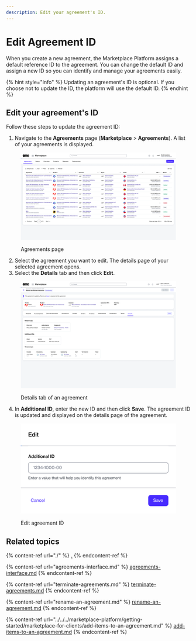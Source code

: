 ```yaml
---
description: Edit your agreement's ID.
---
```


# Edit Agreement ID

When you create a new agreement, the Marketplace Platform assigns a default reference ID to the agreement. You can change the default ID and assign a new ID so you can identify and manage your agreements easily.

{% hint style="info" %}
Updating an agreement's ID is optional. If you choose not to update the ID, the platform will use the default ID.
{% endhint %}

## Edit your agreement's ID

Follow these steps to update the agreement ID:

1. Navigate to the **Agreements** page (**Marketplace** > **Agreements**). A list of your agreements is displayed.

<figure><img src="../../../.gitbook/assets/image (848).png" alt=""><figcaption><p>Agreements page</p></figcaption></figure>

2. Select the agreement you want to edit. The details page of your selected agreement opens.
3. Select the **Details** tab and then click **Edit**.&#x20;

<figure><img src="../../../.gitbook/assets/image (849).png" alt=""><figcaption><p>Details tab of an agreement</p></figcaption></figure>

4. In **Additional ID**, enter the new ID and then click **Save**. The agreement ID is updated and displayed on the details page of the agreement.

<figure><img src="../../../.gitbook/assets/image (850).png" alt="" width="563"><figcaption><p>Edit agreement ID</p></figcaption></figure>

## Related topics

{% content-ref url="./" %}
[.](./)
{% endcontent-ref %}

{% content-ref url="agreements-interface.md" %}
[agreements-interface.md](agreements-interface.md)
{% endcontent-ref %}

{% content-ref url="terminate-agreements.md" %}
[terminate-agreements.md](terminate-agreements.md)
{% endcontent-ref %}

{% content-ref url="rename-an-agreement.md" %}
[rename-an-agreement.md](rename-an-agreement.md)
{% endcontent-ref %}

{% content-ref url="../../../marketplace-platform/getting-started/marketplace-for-clients/add-items-to-an-agreement.md" %}
[add-items-to-an-agreement.md](../../../marketplace-platform/getting-started/marketplace-for-clients/add-items-to-an-agreement.md)
{% endcontent-ref %}
